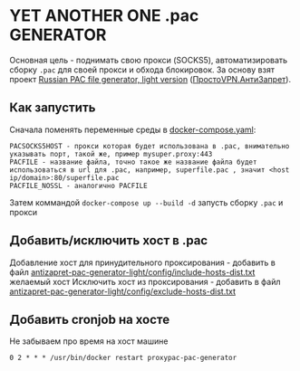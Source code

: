 # YET ANOTHER ONE .pac GENERATOR

Основная цель - поднимать свою прокси (SOCKS5), автоматизировать сборку `.pac` для своей прокси и обхода блокировок. 
За основу взят проект [Russian PAC file generator, light version](https://bitbucket.org/anticensority/antizapret-pac-generator-light/src/master/) ([ПростоVPN.АнтиЗапрет](https://antizapret.prostovpn.org/)).

## Как запустить

Сначала поменять переменные среды в [docker-compose.yaml](docker-compose.yaml):
```
PACSOCKS5HOST - прокси которая будет использована в .pac, внимательно указывать порт, такой же, пример mysuper.proxy:443
PACFILE - название файла, точно такое же название файла будет использоваться в url для .pac, например, superfile.pac , значит <host ip/domain>:80/superfile.pac
PACFILE_NOSSL - аналогично PACFILE
```

Затем коммандой `docker-compose up --build -d` запусть сборку `.pac` и прокси

## Добавить/исключить хост в .pac 

Добавление хост для принудительного проксирования - добавить в файл [antizapret-pac-generator-light/config/include-hosts-dist.txt](antizapret-pac-generator-light/config/include-hosts-dist.txt) желаемый хост
Исключить хост из проксирования - добавить в файл [antizapret-pac-generator-light/config/exclude-hosts-dist.txt](antizapret-pac-generator-light/config/exclude-hosts-dist.txt)

## Добавить cronjob на хосте
Не забываем про время на хост машине
```
0 2 * * * /usr/bin/docker restart proxypac-pac-generator
```